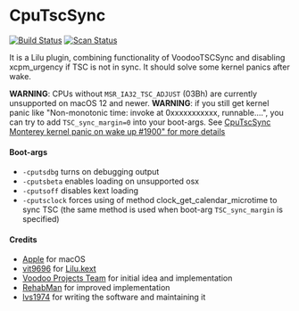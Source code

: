 # CpuTscSync
[![Build Status](https://github.com/acidanthera/CpuTscSync/workflows/CI/badge.svg?branch=master)](https://github.com/acidanthera/CpuTscSync/actions) [![Scan Status](https://scan.coverity.com/projects/22194/badge.svg?flat=1)](https://scan.coverity.com/projects/22194)

It is a Lilu plugin, combining functionality of VoodooTSCSync and disabling xcpm_urgency if TSC is not in sync. It should solve some kernel panics after wake.

**WARNING**: CPUs without `MSR_IA32_TSC_ADJUST` (03Bh) are currently unsupported on macOS 12 and newer.
**WARNING**: if you still get kernel panic like "Non-monotonic time: invoke at 0xxxxxxxxxxx, runnable....", you can try to add `TSC_sync_margin=0` into your boot-args.
See [CpuTscSync Monterey kernel panic on wake up #1900" for more details](https://github.com/acidanthera/bugtracker/issues/1900)

#### Boot-args
- `-cputsdbg` turns on debugging output
- `-cputsbeta` enables loading on unsupported osx
- `-cputsoff` disables kext loading
- `-cputsclock` forces using of method clock_get_calendar_microtime to sync TSC (the same method is used when boot-arg `TSC_sync_margin` is specified)

#### Credits
- [Apple](https://www.apple.com) for macOS  
- [vit9696](https://github.com/vit9696) for [Lilu.kext](https://github.com/vit9696/Lilu)
- [Voodoo Projects Team](http://forge.voodooprojects.org/p/voodootscsync/) for initial idea and implementation
- [RehabMan](https://github.com/RehabMan/VoodooTSCSync) for improved implementation
- [lvs1974](https://applelife.ru/members/lvs1974.53809/) for writing the software and maintaining it

